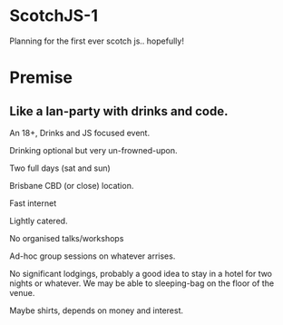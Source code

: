 # ScotchJS-1

Planning for the first ever scotch js.. hopefully! 

# Premise

## Like a lan-party with drinks and code.

An 18+, Drinks and JS focused event.

Drinking optional but very un-frowned-upon.

Two full days (sat and sun)

Brisbane CBD (or close) location.

Fast internet

Lightly catered.

No organised talks/workshops

Ad-hoc group sessions on whatever arrises.

No significant lodgings, probably a good idea to stay in a hotel for two nights or whatever. We may be able to sleeping-bag on the floor of the venue.

Maybe shirts, depends on money and interest.
